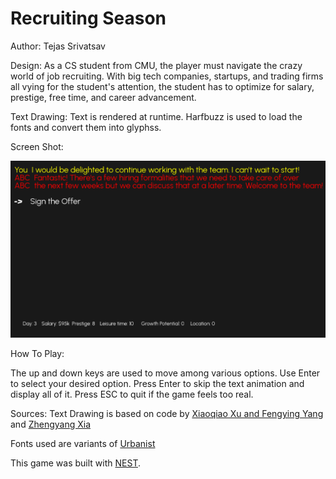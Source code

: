 # Recruiting Season

Author: Tejas Srivatsav

Design: As a CS student from CMU, the player must navigate the crazy world of job recruiting. With big tech companies, startups, and trading firms all vying for the student's attention, the student has to optimize for salary, prestige, free time, and career advancement.

Text Drawing: Text is rendered at runtime. Harfbuzz is used to load the fonts and convert them into glyphss.

Screen Shot:

![Screen Shot](screenshot.png)

How To Play:

The up and down keys are used to move among various options. Use Enter to select your desired option. Press Enter to skip the text animation and display all of it. Press ESC to quit if the game feels too real.

Sources:
Text Drawing is based on code by [Xiaoqiao Xu and Fengying Yang](https://github.com/xuxiaoqiao/game-marios) and [Zhengyang Xia](https://github.com/zhengyangxia/15-466-f20-base4)

Fonts used are variants of [Urbanist](https://fonts.google.com/specimen/Urbanist)

This game was built with [NEST](NEST.md).
